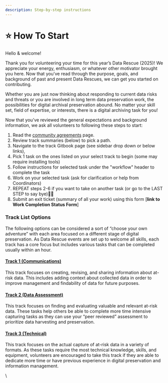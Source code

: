 ```yaml
---
description: Step-by-step instructions
---
```


# ⭐ How To Start


Hello & welcome!

Thank you for volunteering your time for this year’s Data Rescue (2025)! We appreciate your energy, enthusiasm, or whatever other motivator brought you here. Now that you’ve read through the purpose, goals, and background of past and present Data Rescues, we can get you started on contributing.

Whether you are just now thinking about responding to current data risks and threats or you are involved in long term data preservation work, the possibilities for digital archival preservation abound. No matter your skill set, field of expertise, or interests, there is a digital archiving task for you!

Now that you’ve reviewed the general expectations and background information, we ask all volunteers to following these steps to start:

1. Read the [community agreements](../community-agreements.md) page.&#x20;
2. Review track summaries (below) to pick a path.&#x20;
3. Navigate to the track Gitbook page (see sidebar drop down or below links),&#x20;
4. Pick 1 task on the ones listed on your select track to begin (some may require installing tools)
5. Follow instructions for selected task under the "workflow" header to complete the task
6. Work on your selected task (ask for clarification or help from Coordinators)
7. REPEAT steps 2-6 if you want to take on another task (or go to the LAST STEP to say bye)👋🏼&#x20;
8. Submit an exit ticket (summary of all your work) using this form [**link to Work Completion Status Form**]

### Track List Options

The following options can be considered a sort of “choose your own adventure” with each area focused on a different stage of digital preservation. As Data Rescue events are set up to welcome all skills, each track has a core focus but includes various tasks that can be completed usually within an hour.

#### [Track 1  (Communications)](track-1-communications.md)

This track focuses on creating, revising, and sharing information about at-risk data. This includes adding context about collected data in order to improve management and findability of data for future purposes.

#### [Track 2  (Data Assessment)](track-2-data-assessment.md)

This track focuses on finding and evaluating valuable and relevant at-risk data. These tasks help others be able to complete more time intensive capturing tasks as they can use your “peer reviewed” assessment to prioritize data harvesting and preservation.

#### [Track 3 (Technical)](track-3-technical.md)

This track focuses on the actual capture of at-risk data in a variety of formats. As these tasks require the most technical knowledge, skills, and equipment, volunteers are encouraged to take this track if they are able to dedicate more time or have previous experience in digital preservation and information management.

\
